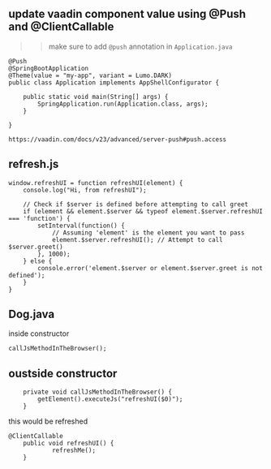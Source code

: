 ## update vaadin component value using @Push  and @ClientCallable
>> make sure to add `@push` annotation in `Application.java`

```
@Push
@SpringBootApplication
@Theme(value = "my-app", variant = Lumo.DARK)
public class Application implements AppShellConfigurator {

    public static void main(String[] args) {
        SpringApplication.run(Application.class, args);
    }

}
```

```
https://vaadin.com/docs/v23/advanced/server-push#push.access
```

## refresh.js
```
window.refreshUI = function refreshUI(element) {
    console.log("Hi, from refreshUI");

    // Check if $server is defined before attempting to call greet
    if (element && element.$server && typeof element.$server.refreshUI === 'function') {
        setInterval(function() {
            // Assuming 'element' is the element you want to pass
            element.$server.refreshUI(); // Attempt to call $server.greet()
        }, 1000);
    } else {
        console.error('element.$server or element.$server.greet is not defined');
    }
}
```

## Dog.java
inside constructor 
```
callJsMethodInTheBrowser();
```
oustside constructor
-------------------
```
	private void callJsMethodInTheBrowser() {
        getElement().executeJs("refreshUI($0)");
    }
```
this would be refreshed 
```
@ClientCallable
	public void refreshUI() {
    	    refreshMe();
	}
```




